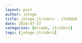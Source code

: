 ```yaml
---
layout: post
author: jotego
title: jotego.jtriders - 27e5bb9
date: 2024-07-27
categories: [Arcade, jtriders]
tags: [jotego.jtriders]
---
```



